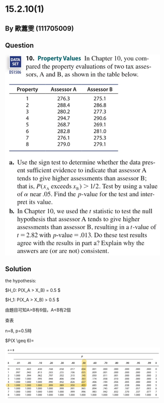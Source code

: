 # 15.2.10(1)
## By 歐䕒雯 (111705009)

## Question
![image](https://github.com/HWTeng-Course/202402-Statistics/blob/main/Images/15.2.10.jpg)


## Solution

the hypothesis:

$H_0: P(X_A > X_B) = 0.5 $

$H_1: P(X_A > X_B) > 0.5 $

由題目可知A>B有6個，A<B有2個

查表 

n=8, p=0.5時 

$P(X \geq 6)=


![image](https://github.com/HWTeng-Course/202402-Statistics/blob/main/Images/0520.jpg)
